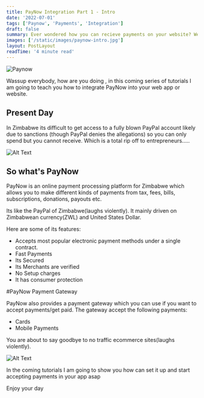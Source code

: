 ```yaml
---
title: PayNow Integration Part 1 - Intro
date: '2022-07-01'
tags: ['Paynow', 'Payments', 'Integration']
draft: false
summary: Ever wondered how you can recieve payments on your website? Well read on to find out how you can do that  using Paynow.
images: ['/static/images/paynow-intro.jpg']
layout: PostLayout
readTime: '4 minute read'
---
```



![Paynow](https://dev-to-uploads.s3.amazonaws.com/i/quxgsxbu1wnmwedvhruw.jpg)

Wassup everybody, how are you doing , in this coming series of tutorials I am going to teach you how to integrate PayNow into your web app or website.

## Present Day
In Zimbabwe its difficult to get access to a fully blown PayPal account likely due to sanctions (though PayPal denies the allegations) so you can only spend but you cannot receive. Which is a total rip off to entrepreneurs.....



![Alt Text](https://dev-to-uploads.s3.amazonaws.com/i/9an8tqodfmye6pfhe3vc.png)


## So what's PayNow

PayNow is an online payment processing platform for Zimbabwe which allows you to make different kinds of payments from tax, fees, bills, subscriptions, donations, payouts etc. 

Its like the PayPal of Zimbabwe(laughs violently). It mainly driven on Zimbabwean currency(ZWL) and United States Dollar.

Here are some of its features:

- Accepts most popular electronic payment methods under a single contract.
- Fast Payments
- Its Secured
- Its Merchants are verified
- No Setup charges
- It has consumer protection

#PayNow Payment Gateway

PayNow also provides a payment gateway which you can use if you want to accept payments/get paid. The gateway accept the following payments:

- Cards
- Mobile Payments

You are about to say goodbye to no traffic ecommerce sites(laughs violently).

![Alt Text](https://dev-to-uploads.s3.amazonaws.com/i/69usldf1xpw0ax81us7o.jpg)
 
In the coming tutorials I am going to show you how can set it up and start accepting payments in your app asap

Enjoy your day
 